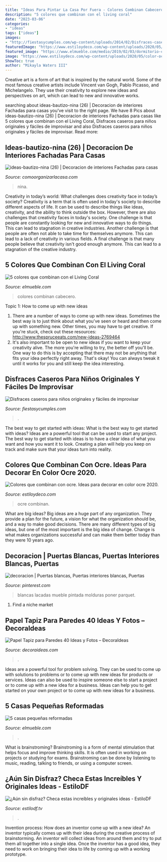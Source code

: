 ```yaml
---
title: "Ideas Para Pintar La Casa Por Fuera - Colores Combinan Cabecero"
description: "5 colores que combinan con el living coral"
date: "2023-03-06"
categories:
- "ideas"
tags: ["ideas"]
images:
- "http://fiestasycumples.com/wp-content/uploads/2014/02/Disfraces-caseros-para-niños-originales-y-fáciles-de-improvisar-2.jpg"
featuredImage: "https://www.estiloydeco.com/wp-content/uploads/2020/05/color-ocre-9.jpg"
featured_image: "https://www.elmueble.com/medio/2019/02/03/dormitorio-con-pintura-en-living-coral-y-cabecero-xl-gris-y-ropa-de-cama-rosa_1e39bc47_1397x2000.jpg"
image: "https://www.estiloydeco.com/wp-content/uploads/2020/05/color-ocre-9.jpg"
ShowToc: true
author: "Mikayla Waters III"
---
```



Creative art is a form of art that is inspired by the natural world. Some of the most famous creative artists include Vincent van Gogh, Pablo Picasso, and Michelangelo. They use their creativity to explore new ideas and perspectives on art, which can lead to new and innovative works.

	

		
searching about ideas-bautizo-nina (26) | Decoracion de interiores Fachadas para casas you've visit to the right page. We have 8 Pics about ideas-bautizo-nina (26) | Decoracion de interiores Fachadas para casas like 5 colores que combinan con el Living Coral, Disfraces caseros para niños originales y fáciles de improvisar and also Disfraces caseros para niños originales y fáciles de improvisar. Read more:
		
    
## Ideas-bautizo-nina (26) | Decoracion De Interiores Fachadas Para Casas

<img loading=lazy src="http://comoorganizarlacasa.com/wp-content/uploads/2017/06/ideas-bautizo-nina-26.jpg" onerror="this.onerror=null;this.src='https://tse1.mm.bing.net/th?id=OIP.cDAN8g7REhXbp2lUNnncbgHaNJ&amp;pid=15.1';" alt="ideas-bautizo-nina (26) | Decoracion de interiores Fachadas para casas">

_Source: comoorganizarlacasa.com_

>nina. 

	

Creativity in today’s world: What challenges does creativity face in today’s society?
Creativity is a term that is often used in today's society to describe different aspects of life. It can be used to describe things like ideas, creativity, and the ability to think outside the box. However, there are also challenges that creativity faces in today's society. One challenge is that people are constantly looking for new and innovative ways to do things. This can lead to stagnation in creative industries. Another challenge is that people are often not able to take time for themselves anymore. This can lead to a lack of creativity in various fields. A final challenge is that many people believe that creativity isn't good enough anymore. This can lead to a stagnation of the creative industry.

    
## 5 Colores Que Combinan Con El Living Coral

<img loading=lazy src="https://www.elmueble.com/medio/2019/02/03/dormitorio-con-pintura-en-living-coral-y-cabecero-xl-gris-y-ropa-de-cama-rosa_1e39bc47_1397x2000.jpg" onerror="this.onerror=null;this.src='https://tse1.mm.bing.net/th?id=OIP.nwkkBVqH--0jO3OzfiZB2QHaKm&amp;pid=15.1';" alt="5 colores que combinan con el Living Coral">

_Source: elmueble.com_

>colores combinan cabecero. 

	

Topic 1: How to come up with new ideas
1. There are a number of ways to come up with new ideas. Sometimes the best way is to just think about what you've seen or heard and then come up with something new. Other times, you may have to get creative. If you're stuck, check out these resources: http://www.thespruceeats.com/new-ideas-2769464
2. It's also important to be open to new ideas if you want to keep your creativity alive. The more you're willing to try, the better off you'll be. One way to do this is by accepting that there may not be anything that fits your idea perfectly right away. That's okay! You can always tweak it until it works for you and still keep the idea interesting.


    
## Disfraces Caseros Para Niños Originales Y Fáciles De Improvisar

<img loading=lazy src="http://fiestasycumples.com/wp-content/uploads/2014/02/Disfraces-caseros-para-niños-originales-y-fáciles-de-improvisar-2.jpg" onerror="this.onerror=null;this.src='https://tse2.mm.bing.net/th?id=OIP.e5bmGOOn6BxR-nJZRwCu5AHaLJ&amp;pid=15.1';" alt="Disfraces caseros para niños originales y fáciles de improvisar">

_Source: fiestasycumples.com_

>. 

	

The best way to get started with ideas: What is the best way to get started with ideas?
Ideas are a powerful tool that can be used to start any project. The best way to get started with ideas is to have a clear idea of what you want and how you want it to look. Creating a plan will help you keep on track and make sure that your ideas turn into reality.

    
## Colores Que Combinan Con Ocre. Ideas Para Decorar En Color Ocre 2020.

<img loading=lazy src="https://www.estiloydeco.com/wp-content/uploads/2020/05/color-ocre-9.jpg" onerror="this.onerror=null;this.src='https://tse3.mm.bing.net/th?id=OIP.s7wqD4sKHPPnqJDxR8V9sQHaLG&amp;pid=15.1';" alt="Colores que combinan con ocre. Ideas para decorar en color ocre 2020.">

_Source: estiloydeco.com_

>ocre combinan. 

	

What are big ideas?
Big ideas are a huge part of any organization. They provide a plan for the future, a vision for what the organization should be, and a way to make good decisions. There are many different types of big ideas, but one of the most important is the big idea of change. Change is what makes organizations successful and can make them better today than they were 10 years ago.

    
## Decoracion | Puertas Blancas, Puertas Interiores Blancas, Puertas

<img loading=lazy src="https://i.pinimg.com/736x/52/ab/50/52ab502dbe777626af97396cfd17ab0c--white-doors-parquet.jpg" onerror="this.onerror=null;this.src='https://tse3.mm.bing.net/th?id=OIP.Cbs0cOCCIA8Jjt0mg4offQHaJ4&amp;pid=15.1';" alt="decoracion | Puertas blancas, Puertas interiores blancas, Puertas">

_Source: pinterest.com_

>blancas lacadas mueble pintada molduras poner parquet. 

	

1. Find a niche market 

    
## Papel Tapiz Para Paredes 40 Ideas Y Fotos – ÐecoraIdeas

<img loading=lazy src="https://decoraideas.com/wp-content/uploads/2012/02/2301.jpg" onerror="this.onerror=null;this.src='https://tse4.mm.bing.net/th?id=OIP.yE2Cc3YSMTN37k1F_crrEwAAAA&amp;pid=15.1';" alt="Papel Tapiz para Paredes 40 Ideas y Fotos – ÐecoraIdeas">

_Source: decoraideas.com_

>. 

	

Ideas are a powerful tool for problem solving. They can be used to come up with solutions to problems or to come up with new ideas for products or services. Ideas can also be used to inspire someone else to start a project or to come up with a new idea for a business. Ideas can help you to get started on your own project or to come up with new ideas for a business.

    
## 5 Casas Pequeñas Reformadas

<img loading=lazy src="https://www.elmueble.com/medio/2016/12/16/salon-con-aparador-con-vitrina-sofa-y-mesa-de-centro-00323923_344af377.jpg" onerror="this.onerror=null;this.src='https://tse1.mm.bing.net/th?id=OIP.VdLSph5LSlQkzZJGXcX7rQHaJ3&amp;pid=15.1';" alt="5 casas pequeñas reformadas">

_Source: elmueble.com_

>. 

	

What is brainstroming?
Brainstroming is a form of mental stimulation that helps focus and improve thinking skills. It is often used in working on projects or studying for exams. Brainstroming can be done by listening to music, reading, talking to friends, or using a computer screen.

    
## ¿Aún Sin Disfraz? Checa Estas Increíbles Y Originales Ideas - EstiloDF

<img loading=lazy src="https://www.estilodf.tv/wp-content/uploads/2019/10/80147596311e728b7f0777af0c1b786b-338x600.jpg" onerror="this.onerror=null;this.src='https://tse4.mm.bing.net/th?id=OIP.6fPFQdXPJ2nJS4ch_q7IMgAAAA&amp;pid=15.1';" alt="¿Aún sin disfraz? Checa estas increíbles y originales ideas - EstiloDF">

_Source: estilodf.tv_

>. 

	

Invention process: How does an inventor come up with a new idea?
An inventor typically comes up with their idea during the creative process of brainstorming. An inventor will collect ideas from around them and try to put them all together into a single idea. Once the inventor has a good idea, they need to work on bringing their idea to life by coming up with a working prototype.

